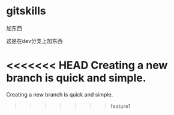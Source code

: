 # gitskills
加东西

这是在dev分支上加东西

<<<<<<< HEAD
Creating a new branch is quick and simple.
=======
Creating a new branch is quick and simple.
>>>>>>> feature1
